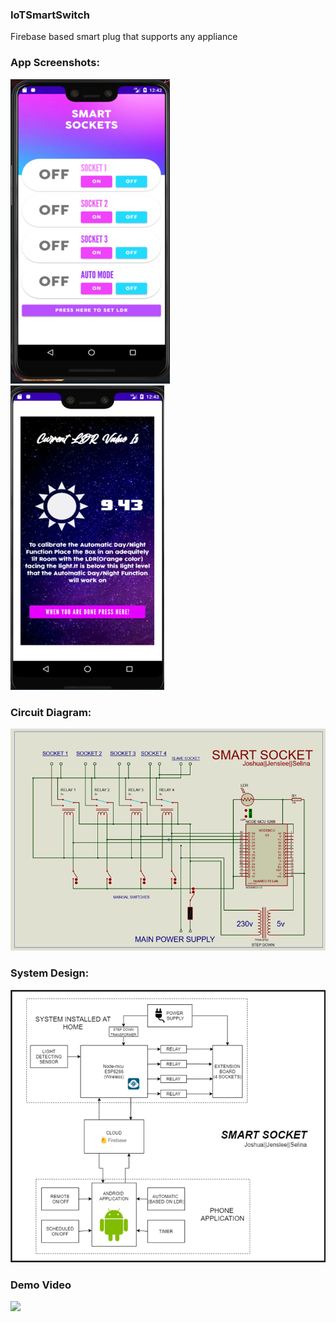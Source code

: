 ### IoTSmartSwitch
Firebase based smart plug that supports any appliance

### App Screenshots:
![](Assets/app1.png)
![](Assets/app2.png)

### Circuit Diagram:
![](Assets/circuitDiagram.png)

### System Design:
![](Assets/systemDesign.png)

### Demo Video
![](Assets/demo.gif)
